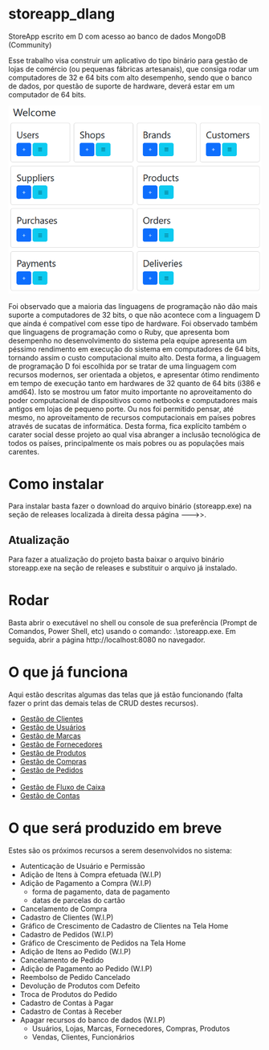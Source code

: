 # storeapp_dlang
StoreApp escrito em D com acesso ao banco de dados MongoDB (Community)

Esse trabalho visa construir um aplicativo do tipo binário para gestão de lojas de comércio (ou pequenas fábricas artesanais),
que consiga rodar um computadores de 32 e 64 bits com alto desempenho, sendo que o banco de dados, por questão de suporte de hardware,
deverá estar em um computador de 64 bits.

![Tela principal](https://github.com/felipebastosweb/storeapp_dlang/blob/main/screenshots/home.png)

Foi observado que a maioria das linguagens de programação não dão mais suporte a computadores de 32 bits, o que não acontece com a linguagem D que ainda é compatível com esse tipo de hardware. Foi observado também que linguagens de programação como o Ruby, que apresenta bom desempenho no desenvolvimento do sistema pela equipe apresenta um péssimo rendimento em execução do sistema em computadores de 64 bits, tornando assim o custo computacional muito alto. Desta forma, a linguagem de programação D foi escolhida por se tratar de uma linguagem com recursos modernos, ser orientada a objetos, e apresentar ótimo rendimento em tempo de execução tanto em hardwares de 32 quanto de 64 bits (i386 e amd64). Isto se mostrou um fator muito importante no aproveitamento do poder computacional de dispositivos como netbooks e computadores mais antigos em lojas de pequeno porte. Ou nos foi permitido pensar, até mesmo, no aproveitamento de recursos computacionais em países pobres através de sucatas de informática. Desta forma, fica explícito também o carater social desse projeto ao qual visa abranger a inclusão tecnológica de todos os países, principalmente os mais pobres ou as populações mais carentes.

# Como instalar
Para instalar basta fazer o download do arquivo binário (storeapp.exe) na seção de releases localizada à direita dessa página --->>.
## Atualização
Para fazer a atualização do projeto basta baixar o arquivo binário storeapp.exe na seção de releases e substituir o arquivo já instalado.

# Rodar
Basta abrir o executável no shell ou console de sua preferência (Prompt de Comandos, Power Shell, etc) usando o comando: .\storeapp.exe. Em seguida, abrir a página http://localhost:8080 no navegador.

# O que já funciona
Aqui estão descritas algumas das telas que já estão funcionando (falta fazer o print das demais telas de CRUD destes recursos).

* [Gestão de Clientes](https://github.com/felipebastosweb/storeapp_dlang/blob/main/customers.md)
* [Gestão de Usuários](https://github.com/felipebastosweb/storeapp_dlang/blob/main/users.md)
* [Gestão de Marcas](https://github.com/felipebastosweb/storeapp_dlang/blob/main/brands.md)
* [Gestão de Fornecedores](https://github.com/felipebastosweb/storeapp_dlang/blob/main/suppliers.md)
* [Gestão de Produtos](https://github.com/felipebastosweb/storeapp_dlang/blob/main/products.md)
* [Gestão de Compras](https://github.com/felipebastosweb/storeapp_dlang/blob/main/purchases.md)
* [Gestão de Pedidos](https://github.com/felipebastosweb/storeapp_dlang/blob/main/orders.md)
* 
* [Gestão de Fluxo de Caixa](https://github.com/felipebastosweb/storeapp_dlang/blob/main/cashflow.md)
* [Gestão de Contas](https://github.com/felipebastosweb/storeapp_dlang/blob/main/cashflow.md)

# O que será produzido em breve
Estes são os próximos recursos a serem desenvolvidos no sistema:
  - Autenticação de Usuário e Permissão
  - Adição de Itens à Compra efetuada (W.I.P)
  - Adição de Pagamento a Compra (W.I.P)
    - forma de pagamento, data de pagamento
    - datas de parcelas do cartão
  - Cancelamento de Compra
  - Cadastro de Clientes (W.I.P)
  - Gráfico de Crescimento de Cadastro de Clientes na Tela Home
  - Cadastro de Pedidos (W.I.P)
  - Gráfico de Crescimento de Pedidos na Tela Home
  - Adição de Itens ao Pedido (W.I.P)
  - Cancelamento de Pedido
  - Adição de Pagamento ao Pedido (W.I.P)
  - Reembolso de Pedido Cancelado
  - Devolução de Produtos com Defeito
  - Troca de Produtos do Pedido
  - Cadastro de Contas à Pagar
  - Cadastro de Contas à Receber
  - Apagar recursos do banco de dados (W.I.P)
    - Usuários, Lojas, Marcas, Fornecedores, Compras, Produtos
    - Vendas, Clientes, Funcionários


